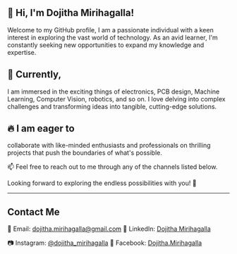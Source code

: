 ## 👋 Hi, I'm Dojitha Mirihagalla!

Welcome to my GitHub profile, I am a passionate individual with a keen interest in exploring the vast world of technology. As an avid learner, I'm constantly seeking new opportunities to expand my knowledge and expertise.

## 🌱 Currently, 
I am immersed in the exciting things of electronics, PCB design, Machine Learning, Computer Vision, robotics, and so on. I love delving into complex challenges and transforming ideas into tangible, cutting-edge solutions.

## 🔥 I am eager to
collaborate with like-minded enthusiasts and professionals on thrilling projects that push the boundaries of what's possible.

📫 Feel free to reach out to me through any of the channels listed below.

Looking forward to exploring the endless possibilities with you! 🚀


---
## Contact Me

📧 Email: dojitha.mirihagalla@gmail.com
💼 LinkedIn: [Dojitha Mirihagalla](https://www.linkedin.com/in/dojitha-mirihagalla-419392267/)

📷 Instagram: [@dojitha_mirihagalla](https://www.instagram.com/dojitha_mirihagalla/)
📘 Facebook: [Dojitha.Mirihagalla](https://www.facebook.com/dojitha.mirihagalla)
